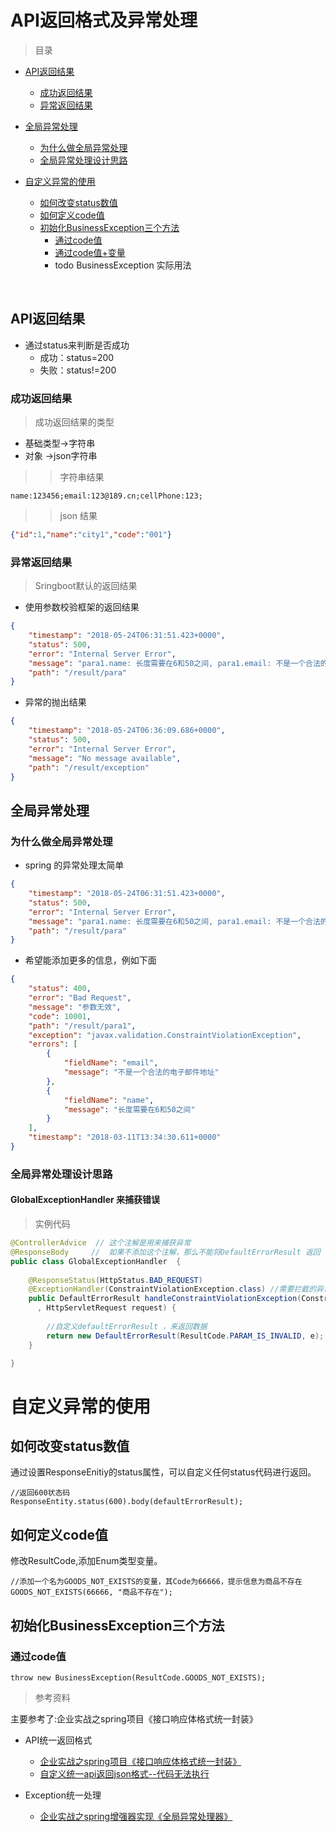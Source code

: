 # API返回格式及异常处理


> 目录


* [API返回结果](#api返回结果)
    * [成功返回结果](#成功返回结果)
    * [异常返回结果](#异常返回结果)
    
* [全局异常处理](#全局异常处理)
    * [为什么做全局异常处理](#为什么做全局异常处理)
    * [全局异常处理设计思路](#全局异常处理设计思路)


* [自定义异常的使用](#自定义异常的使用)
    * [如何改变status数值](#如何改变status数值)
    * [如何定义code值](#如何定义code值)
    * [初始化BusinessException三个方法](初始化businessexception三个方法)
        * [通过code值](#通过code值)
        * [通过code值+变量](#通过code值+变量)
        * todo BusinessException  实际用法


<br>




## API返回结果

* 通过status来判断是否成功
    * 成功：status=200
    * 失败：status!=200
    


### 成功返回结果

> 成功返回结果的类型
    
* 基础类型->字符串
* 对象   ->json字符串


>> 字符串结果

```youtrack
name:123456;email:123@189.cn;cellPhone:123;
```

>> json 结果

````json
{"id":1,"name":"city1","code":"001"}
````



### 异常返回结果

> Sringboot默认的返回结果

* 使用参数校验框架的返回结果

```json
{
    "timestamp": "2018-05-24T06:31:51.423+0000",
    "status": 500,
    "error": "Internal Server Error",
    "message": "para1.name: 长度需要在6和50之间, para1.email: 不是一个合法的电子邮件地址",
    "path": "/result/para"
}
```

* 异常的抛出结果

```json
{
    "timestamp": "2018-05-24T06:36:09.686+0000",
    "status": 500,
    "error": "Internal Server Error",
    "message": "No message available",
    "path": "/result/exception"
}
```




## 全局异常处理


### 为什么做全局异常处理

* spring 的异常处理太简单

```json
{
    "timestamp": "2018-05-24T06:31:51.423+0000",
    "status": 500,
    "error": "Internal Server Error",
    "message": "para1.name: 长度需要在6和50之间, para1.email: 不是一个合法的电子邮件地址",
    "path": "/result/para"
}
```

* 希望能添加更多的信息，例如下面

```json
{
    "status": 400,
    "error": "Bad Request",
    "message": "参数无效",
    "code": 10001,
    "path": "/result/para1",
    "exception": "javax.validation.ConstraintViolationException",
    "errors": [
        {
            "fieldName": "email",
            "message": "不是一个合法的电子邮件地址"
        },
        {
            "fieldName": "name",
            "message": "长度需要在6和50之间"
        }
    ],
    "timestamp": "2018-03-11T13:34:30.611+0000"
}
```


### 全局异常处理设计思路


#### GlobalExceptionHandler 来捕获错误



> 实例代码

````java
@ControllerAdvice  // 这个注解是用来捕获异常
@ResponseBody     //  如果不添加这个注解，那么不能将DefaultErrorResult 返回
public class GlobalExceptionHandler  {
    
    @ResponseStatus(HttpStatus.BAD_REQUEST)
    @ExceptionHandler(ConstraintViolationException.class) //需要拦截的异常
    public DefaultErrorResult handleConstraintViolationException(ConstraintViolationException e
      , HttpServletRequest request) {
        
        //自定义defaultErrorResult ，来返回数据
        return new DefaultErrorResult(ResultCode.PARAM_IS_INVALID, e);    
    }

}
````
# 自定义异常的使用

## 如何改变status数值
通过设置ResponseEnitiy的status属性，可以自定义任何status代码进行返回。
```
//返回600状态码
ResponseEntity.status(600).body(defaultErrorResult);
```
## 如何定义code值
修改ResultCode,添加Enum类型变量。
```
//添加一个名为GOODS_NOT_EXISTS的变量，其Code为66666，提示信息为商品不存在
GOODS_NOT_EXISTS(66666, "商品不存在");
```
## 初始化BusinessException三个方法
### 通过code值
```
throw new BusinessException(ResultCode.GOODS_NOT_EXISTS);
```


























>参考资料

主要参考了:企业实战之spring项目《接口响应体格式统一封装》


* API统一返回格式
    * [企业实战之spring项目《接口响应体格式统一封装》](http://blog.csdn.net/aiyaya_/article/details/78976759)
    * [自定义统一api返回json格式--代码无法执行](https://www.cnblogs.com/minsons/p/7101788.html)
    
    
* Exception统一处理
    * [企业实战之spring增强器实现《全局异常处理器》](http://blog.csdn.net/aiyaya_/article/details/78725755)






 


